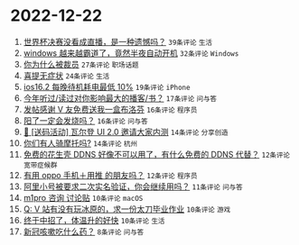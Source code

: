 # 2022-12-22

1. [世界杯决赛没看成直播，是一种遗憾吗？](https://www.v2ex.com/t/904053) `39条评论` `生活`
1. [windows 越来越霸道了，竟然半夜自动开机](https://www.v2ex.com/t/904068) `32条评论` `Windows`
1. [你为什么被裁员](https://www.v2ex.com/t/904066) `27条评论` `职场话题`
1. [喜提无症状](https://www.v2ex.com/t/904055) `24条评论` `生活`
1. [ios16.2 每晚待机耗电最低 10%](https://www.v2ex.com/t/904054) `19条评论` `iPhone`
1. [今年听过/读过对你影响最大的播客/书？](https://www.v2ex.com/t/904057) `17条评论` `问与答`
1. [发帖感谢 V 友免费送我一盒布洛芬](https://www.v2ex.com/t/904082) `16条评论` `程序员`
1. [阳了一定会发烧吗？](https://www.v2ex.com/t/904061) `16条评论` `问与答`
1. [🎁 [送码活动] 瓦尔登 UI 2.0 邀请大家内测](https://www.v2ex.com/t/904060) `14条评论` `分享创造`
1. [你们有人骑摩托吗?](https://www.v2ex.com/t/904059) `14条评论` `杭州`
1. [免费的花生壳 DDNS 好像不可以用了，有什么免费的 DDNS 代替？](https://www.v2ex.com/t/904063) `12条评论` `宽带症候群`
1. [有用 oppo 手机＋用推 的朋友吗？](https://www.v2ex.com/t/904046) `12条评论` `程序员`
1. [阿里小号被要求二次实名验证，你会继续用吗？](https://www.v2ex.com/t/904043) `11条评论` `问与答`
1. [m1pro 咨询 讨论贴](https://www.v2ex.com/t/904074) `10条评论` `macOS`
1. [Q: V 站有没有玩冰原的，求一份太刀毕业作业](https://www.v2ex.com/t/904048) `10条评论` `游戏`
1. [终于中招了，体温升的好快](https://www.v2ex.com/t/904044) `10条评论` `生活`
1. [新冠咳嗽吃什么药？](https://www.v2ex.com/t/904065) `8条评论` `问与答`
